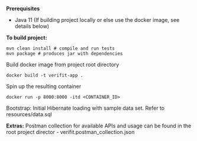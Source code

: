 **Prerequisites**
- Java 11 (If building project locally or else use the docker image, see details below) 

**To build project:**
````
mvn clean install # compile and run tests
mvn package # produces jar with dependencies
````

Build docker image from project root directory
````
docker build -t verifit-app .
````
Spin up the resulting container
````
docker run -p 8000:8000 -itd <CONTAINER_ID>
````

Bootstrap:
Initial Hibernate loading with sample data set. Refer to resources/data.sql

**Extras:** Postman collection for available APIs and usage can be found 
in the root project director - verifit.postman_collection.json